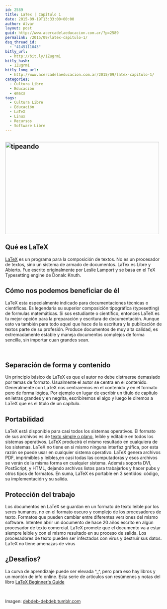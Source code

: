 ```yaml
---
id: 2589
title: LaTex | Capítulo 1
date: 2015-09-19T13:33:00+00:00
author: Alvar
layout: post
guid: http://www.acercadelaeducacion.com.ar/?p=2589
permalink: /2015/09/latex-capitulo-1/
dsq_thread_id:
  - "4145111043"
bitly_url:
  - http://bit.ly/1Zugrm1
bitly_hash:
  - 1Zugrm1
bitly_long_url:
  - http://www.acercadelaeducacion.com.ar/2015/09/latex-capitulo-1/
categories:
  - Cultura Libre
  - Educación
  - emacs
tags:
  - Cultura Libre
  - Educación
  - LaTeX
  - Linux
  - Recursos
  - Software Libre
---
```

<div id="outline-container-orgheadline1" class="outline-2">
<h2><img class="alignnone" src="http://media.giphy.com/media/BemKqR9RDK4V2/giphy.gif" alt="tipeando" width="495" height="296" /></h2>
<h2 id="orgheadline1"><a id="o2b:ae379726-b412-4bbc-959b-642201af5d19"></a>Qué es LaTeX</h2>
<div id="text-orgheadline1" class="outline-text-2">

<a href="http://www.latex-project.org/">LaTeX</a> es un programa para la composición de textos. No es un procesador de textos, sino un sistema de armado de documentos. LaTex es Libre y Abierto. Fue escrito originalmente por Leslie Lamport y se basa en el TeX Typesetting engine de Donalc Knuth.

</div>
</div>
<div id="outline-container-orgheadline2" class="outline-2">
<h2 id="orgheadline2">Cómo nos podemos beneficiar de él</h2>
<div id="text-orgheadline2" class="outline-text-2">

LaTeX esta especialmente indicado para documentaciones técnicas o científicas. Es legendaria su superior composición tipográfica (typesetting) de formulas matemáticas. Si sos estudiante o científico, entonces LaTeX es tu mejor opción para la preparación y escritura de documentación. Aunque esto va también para todo aquel que hace de la escritura y la publicación de textos parte de su profesión. Produce documentos de muy alta calidad, es extremadamente estable y maneja documentos complejos de forma sencilla, sin importar cuan grandes sean.

&nbsp;

</div>
</div>
<!--more-->
<div id="outline-container-orgheadline3" class="outline-2">
<h2 id="orgheadline3">Separación de forma y contenido</h2>
<div id="text-orgheadline3" class="outline-text-2">

Un principio básico de LaTeX es que el autor no debe distraerse demasiado por temas de formato. Usualmente el autor se centra en el contenido. Generalmente con LaTeX nos centraremos en el contenido y en el formato pero de forma lógica. Por ejemplo en lugar de escribir un título de capítulo en letras grandes y en negrita, escribiremos el algo y luego le diremos a LaTeX que es el título de un capítulo.

</div>
</div>
<div id="outline-container-orgheadline4" class="outline-2">
<h2 id="orgheadline4">Portabilidad</h2>
<div id="text-orgheadline4" class="outline-text-2">

LaTeX está disponible para casi todos los sistemas operativos. El formato de sus archivos es de <a href="https://es.wikipedia.org/wiki/Archivo_de_texto">texto simple o plano</a>, leíble y editable en todos los sistemas operativos. LaTeX producirá el mismo resultado en cualquiera de los sistemas. LaTeX no tiene en si mismo ninguna interfaz gráfica, por esta razón se puede usar en cualquier sistema operativo. LaTeX genera archivos PDF, imprimibles y leibles,en casi todas las computadoras y esos archivos se verán de la misma forma en cualquier sistema. Además soporta DVI, PostScript, y HTML, dejando archivos listos para trabajarlos y hacer pubs y otros tipos de formatos. En suma, LaTeX es portable en 3 sentidos: código, su implementación y su salida.

</div>
</div>
<div id="outline-container-orgheadline5" class="outline-2">
<h2 id="orgheadline5">Protección del trabajo</h2>
<div id="text-orgheadline5" class="outline-text-2">

Los documentos en LaTeX se guardan en un formato de texto leible por los seres humanos, no en el formato oscuro y complejo de los procesadores de texto. Formatos que pueden cambiar entre diferentes versiones del mismo software. Intenten abrir un documento de hace 20 años escrito en algún procesador de texto comercial. LaTeX promete que el documento va a estar siempre leible y con el mismo resultado en su proceso de salida. Los procesadores de texto pueden ser infectados con virus y destruir sus datos. LaTeX no tiene amenazas de virus

</div>
</div>
<div id="outline-container-orgheadline6" class="outline-2">
<h2 id="orgheadline6">¿Desafíos?</h2>
<div id="text-orgheadline6" class="outline-text-2">

La curva de aprendizaje puede ser elevada ^_^, pero para eso hay libros y un montón de info online. Esta serie de artículos son resúmenes y notas del libro <a href="http://shop.oreilly.com/product/9781847199867.do">LaTeX Beginner's Guide</a>

</div>
</div>
&nbsp;

Imagen: <a href="http://debdeb-debdeb.tumblr.com/post/121745844096/working-on-my-book-tomorrow-found-out-ill-only">debdeb-debdeb.tumblr.com</a>